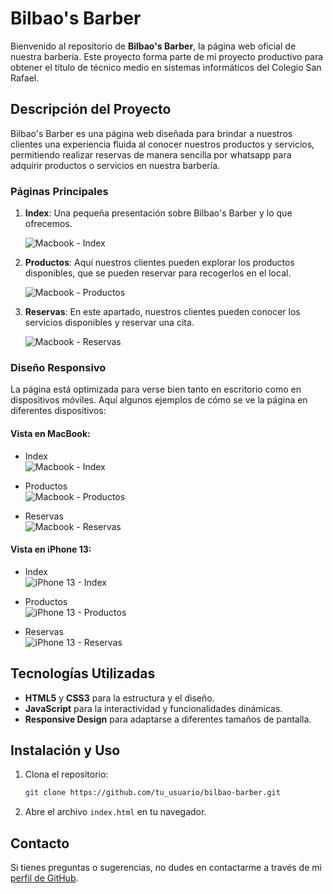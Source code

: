 # Bilbao's Barber

Bienvenido al repositorio de **Bilbao's Barber**, la página web oficial de nuestra barbería. Este proyecto forma parte de mi proyecto productivo para obtener el título de técnico medio en sistemas informáticos del Colegio San Rafael.

## Descripción del Proyecto

Bilbao's Barber es una página web diseñada para brindar a nuestros clientes una experiencia fluida al conocer nuestros productos y servicios, permitiendo realizar reservas de manera sencilla por whatsapp para adquirir productos o servicios en nuestra barbería.

### Páginas Principales

1. **Index**: Una pequeña presentación sobre Bilbao's Barber y lo que ofrecemos.
   
   ![Macbook - Index](https://raw.githubusercontent.com/leopilots/website-bilbao-sbarber/refs/heads/main/images/Macbook-1.png)

2. **Productos**: Aquí nuestros clientes pueden explorar los productos disponibles, que se pueden reservar para recogerlos en el local.

   ![Macbook - Productos](https://raw.githubusercontent.com/leopilots/website-bilbao-sbarber/refs/heads/main/images/Macbook-2.png)

3. **Reservas**: En este apartado, nuestros clientes pueden conocer los servicios disponibles y reservar una cita.

   ![Macbook - Reservas](https://raw.githubusercontent.com/leopilots/website-bilbao-sbarber/refs/heads/main/images/Macbook-3.png)

### Diseño Responsivo

La página está optimizada para verse bien tanto en escritorio como en dispositivos móviles. Aquí algunos ejemplos de cómo se ve la página en diferentes dispositivos:

#### Vista en MacBook:

- Index  
  ![Macbook - Index](https://raw.githubusercontent.com/leopilots/website-bilbao-sbarber/refs/heads/main/images/Macbook-1.png)
  
- Productos  
  ![Macbook - Productos](https://raw.githubusercontent.com/leopilots/website-bilbao-sbarber/refs/heads/main/images/Macbook-2.png)
  
- Reservas  
  ![Macbook - Reservas](https://raw.githubusercontent.com/leopilots/website-bilbao-sbarber/refs/heads/main/images/Macbook-3.png)

#### Vista en iPhone 13:

- Index  
  ![iPhone 13 - Index](https://raw.githubusercontent.com/leopilots/website-bilbao-sbarber/refs/heads/main/images/iPhone-13-(iOS-15)-1.png)
  
- Productos  
  ![iPhone 13 - Productos](https://raw.githubusercontent.com/leopilots/website-bilbao-sbarber/refs/heads/main/images/iPhone-13-(iOS-15)-2.png)
  
- Reservas  
  ![iPhone 13 - Reservas](https://raw.githubusercontent.com/leopilots/website-bilbao-sbarber/refs/heads/main/images/iPhone-13-(iOS-15)-3.png)

## Tecnologías Utilizadas

- **HTML5** y **CSS3** para la estructura y el diseño.
- **JavaScript** para la interactividad y funcionalidades dinámicas.
- **Responsive Design** para adaptarse a diferentes tamaños de pantalla.

## Instalación y Uso

1. Clona el repositorio:
   ```bash
   git clone https://github.com/tu_usuario/bilbao-barber.git
   ```
2. Abre el archivo `index.html` en tu navegador.

## Contacto

Si tienes preguntas o sugerencias, no dudes en contactarme a través de mi [perfil de GitHub](https://github.com/leopilots).